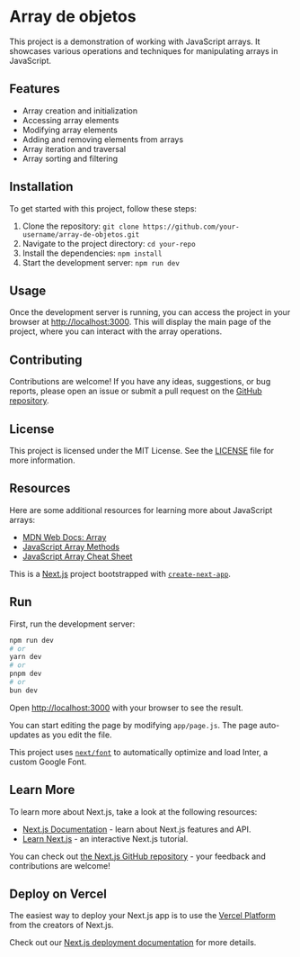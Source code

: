 # Array de objetos

This project is a demonstration of working with JavaScript arrays. It showcases various operations and techniques for manipulating arrays in JavaScript.

## Features

- Array creation and initialization
- Accessing array elements
- Modifying array elements
- Adding and removing elements from arrays
- Array iteration and traversal
- Array sorting and filtering

## Installation

To get started with this project, follow these steps:

1. Clone the repository: `git clone https://github.com/your-username/array-de-objetos.git`
2. Navigate to the project directory: `cd your-repo`
3. Install the dependencies: `npm install`
4. Start the development server: `npm run dev`

## Usage

Once the development server is running, you can access the project in your browser at [http://localhost:3000](http://localhost:3000). This will display the main page of the project, where you can interact with the array operations.

## Contributing

Contributions are welcome! If you have any ideas, suggestions, or bug reports, please open an issue or submit a pull request on the [GitHub repository](https://github.com/your-username/your-repo).

## License

This project is licensed under the MIT License. See the [LICENSE](./LICENSE) file for more information.

## Resources

Here are some additional resources for learning more about JavaScript arrays:

- [MDN Web Docs: Array](https://developer.mozilla.org/en-US/docs/Web/JavaScript/Reference/Global_Objects/Array)
- [JavaScript Array Methods](https://www.w3schools.com/js/js_array_methods.asp)
- [JavaScript Array Cheat Sheet](https://devhints.io/js-array)


This is a [Next.js](https://nextjs.org/) project bootstrapped with [`create-next-app`](https://github.com/vercel/next.js/tree/canary/packages/create-next-app).

## Run

First, run the development server:

```bash
npm run dev
# or
yarn dev
# or
pnpm dev
# or
bun dev
```

Open [http://localhost:3000](http://localhost:3000) with your browser to see the result.

You can start editing the page by modifying `app/page.js`. The page auto-updates as you edit the file.

This project uses [`next/font`](https://nextjs.org/docs/basic-features/font-optimization) to automatically optimize and load Inter, a custom Google Font.

## Learn More

To learn more about Next.js, take a look at the following resources:

- [Next.js Documentation](https://nextjs.org/docs) - learn about Next.js features and API.
- [Learn Next.js](https://nextjs.org/learn) - an interactive Next.js tutorial.

You can check out [the Next.js GitHub repository](https://github.com/vercel/next.js/) - your feedback and contributions are welcome!

## Deploy on Vercel

The easiest way to deploy your Next.js app is to use the [Vercel Platform](https://vercel.com/new?utm_medium=default-template&filter=next.js&utm_source=create-next-app&utm_campaign=create-next-app-readme) from the creators of Next.js.

Check out our [Next.js deployment documentation](https://nextjs.org/docs/deployment) for more details.
